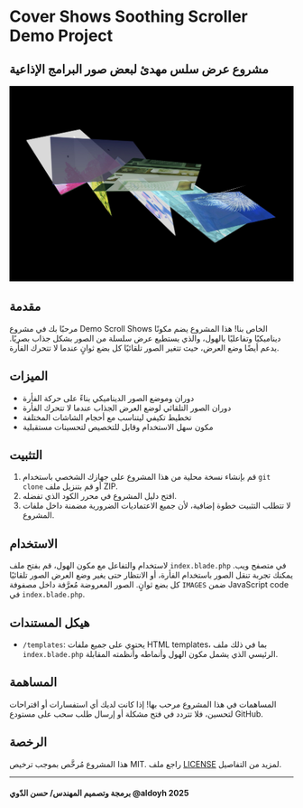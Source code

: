 # Cover Shows Soothing Scroller Demo Project

## مشروع عرض سلس مهدئ لبعض صور البرامج الإذاعية

![Demo Scroll Shows](SoothingScroller_Shot.jpg)

## مقدمة

مرحبًا بك في مشروع Demo Scroll Shows الخاص بنا! هذا المشروع يضم مكونًا ديناميكيًا وتفاعليًا بالهول، والذي يستطيع عرض سلسلة من الصور بشكل جذاب بصريًا. يدعم أيضًا وضع العرض، حيث تتغير الصور تلقائيًا كل بضع ثوانٍ عندما لا تتحرك الفأرة.

## الميزات

- دوران وموضع الصور الديناميكي بناءً على حركة الفأرة
- دوران الصور التلقائي لوضع العرض الجذاب عندما لا تتحرك الفأرة
- تخطيط تكيفي ليتناسب مع أحجام الشاشات المختلفة
- مكون سهل الاستخدام وقابل للتخصيص لتحسينات مستقبلية

## التثبيت

1. قم بإنشاء نسخة محلية من هذا المشروع على جهازك الشخصي باستخدام `git clone` أو قم بتنزيل ملف ZIP.
2. افتح دليل المشروع في محرر الكود الذي تفضله.
3. لا تتطلب التثبيت خطوة إضافية، لأن جميع الاعتماديات الضرورية مضمنة داخل ملفات المشروع.

## الاستخدام

لاستخدام والتفاعل مع مكون الهول، قم بفتح ملف `index.blade.php` في متصفح ويب. يمكنك تجربة تنقل الصور باستخدام الفأرة، أو الانتظار حتى يغير وضع العرض الصور تلقائيًا كل بضع ثوانٍ. الصور المعروضة مُعرَّفة داخل مصفوفة `IMAGES` ضمن JavaScript code في `index.blade.php`.

## هيكل المستندات

- `/templates`: يحتوي على جميع ملفات HTML templates، بما في ذلك ملف `index.blade.php` الرئيسي الذي يشمل مكون الهول وأنماطه وأنظمته المقابلة.

## المساهمة

المساهمات في هذا المشروع مرحب بها! إذا كانت لديك أي استفسارات أو اقتراحات لتحسين، فلا تتردد في فتح مشكلة أو إرسال طلب سحب على مستودع GitHub.

## الرخصة

هذا المشروع مُرخَّص بموجب ترخيص MIT. راجع ملف [LICENSE](LICENSE) لمزيد من التفاصيل.

---
#### برمجة وتصميم المهندس/ حسن الدّوي @aldoyh 2025